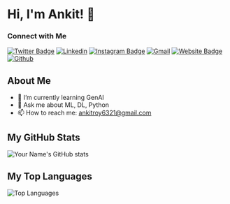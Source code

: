 # Hi, I'm Ankit! 👋

### Connect with Me
[![Twitter Badge](https://img.shields.io/badge/-Twitter-1da1f2?labelColor=1da1f2&logo=twitter&logoColor=white&link=https://twitter.com/indiancamper)](https://twitter.com/yourusername)
[![Linkedin](https://img.shields.io/badge/-LinkedIn-blue?style=flat&logo=Linkedin&logoColor=white)](https://www.linkedin.com/in/ankitroy22/)
[![Instagram Badge](https://img.shields.io/badge/-Instagram-purple?logo=instagram&logoColor=white&link=https://instagram.com/indiancamper)](https://www.instagram.com/yourusername)
[![Gmail](https://img.shields.io/badge/-Gmail-c14438?style=flat&logo=Gmail&logoColor=white)](mailto:ankitroy6321@gmail.com)
[![Website Badge](https://img.shields.io/badge/-Website-c14438?style=flat&logo=Google-Chrome&logoColor=white&link=https://yourwebsite.com)](https://yourwebsite.com)
[![Github](https://img.shields.io/github/followers/ankitroy22?label=Follow&style=social)](https://github.com/ankitroy22)

## About Me

- 🌱 I’m currently learning GenAI
- 💬 Ask me about ML, DL, Python
- 📫 How to reach me: ankitroy6321@gmail.com

## My GitHub Stats

![Your Name's GitHub stats](https://github-readme-stats.vercel.app/api?username=ankitroy22&show_icons=true&theme=radical)

## My Top Languages

![Top Languages](https://github-readme-stats.vercel.app/api/top-langs/?username=ankitroy22&layout=compact&theme=radical)

